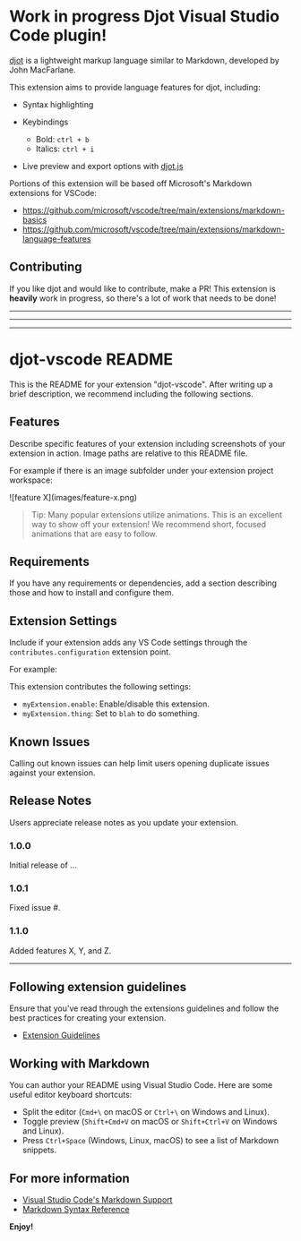 # Work in progress Djot Visual Studio Code plugin!

[djot](https://github.com/jgm/djot) is a lightweight markup language similar to Markdown, developed by John MacFarlane.

This extension aims to provide language features for djot, including:

- Syntax highlighting
- Keybindings

  - Bold: `ctrl + b`
  - Italics: `ctrl + i`
- Live preview and export options with [djot.js](https://github.com/jgm/djot.js)

Portions of this extension will be based off Microsoft's Markdown extensions for VSCode:

- <https://github.com/microsoft/vscode/tree/main/extensions/markdown-basics>
- <https://github.com/microsoft/vscode/tree/main/extensions/markdown-language-features>

## Contributing

If you like djot and would like to contribute, make a PR! This extension is **heavily** work in progress, so there's a lot of work that needs to be done!

---
---
---

# djot-vscode README

This is the README for your extension "djot-vscode". After writing up a brief description, we recommend including the following sections.

## Features

Describe specific features of your extension including screenshots of your extension in action. Image paths are relative to this README file.

For example if there is an image subfolder under your extension project workspace:

\!\[feature X\]\(images/feature-x.png\)

> Tip: Many popular extensions utilize animations. This is an excellent way to show off your extension! We recommend short, focused animations that are easy to follow.

## Requirements

If you have any requirements or dependencies, add a section describing those and how to install and configure them.

## Extension Settings

Include if your extension adds any VS Code settings through the `contributes.configuration` extension point.

For example:

This extension contributes the following settings:

* `myExtension.enable`: Enable/disable this extension.
* `myExtension.thing`: Set to `blah` to do something.

## Known Issues

Calling out known issues can help limit users opening duplicate issues against your extension.

## Release Notes

Users appreciate release notes as you update your extension.

### 1.0.0

Initial release of ...

### 1.0.1

Fixed issue #.

### 1.1.0

Added features X, Y, and Z.

---

## Following extension guidelines

Ensure that you've read through the extensions guidelines and follow the best practices for creating your extension.

* [Extension Guidelines](https://code.visualstudio.com/api/references/extension-guidelines)

## Working with Markdown

You can author your README using Visual Studio Code. Here are some useful editor keyboard shortcuts:

* Split the editor (`Cmd+\` on macOS or `Ctrl+\` on Windows and Linux).
* Toggle preview (`Shift+Cmd+V` on macOS or `Shift+Ctrl+V` on Windows and Linux).
* Press `Ctrl+Space` (Windows, Linux, macOS) to see a list of Markdown snippets.

## For more information

* [Visual Studio Code's Markdown Support](http://code.visualstudio.com/docs/languages/markdown)
* [Markdown Syntax Reference](https://help.github.com/articles/markdown-basics/)

**Enjoy!**
